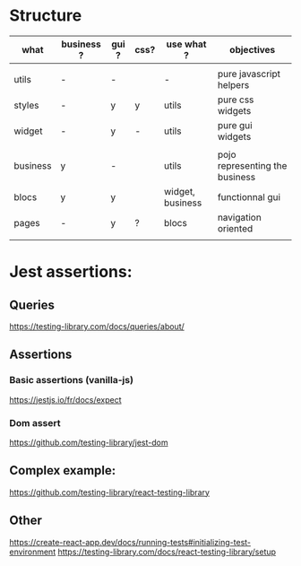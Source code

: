 # Structure

| what     | business ? | gui ? | css? | use what ?       | objectives                     |
| -------- | ---------- | ----- | ---- | ---------------- | ------------------------------ |
|          |            |       |      |                  |                                |
| utils    | -          | -     |      | -                | pure javascript helpers        |
| styles   | -          | y     | y    | utils            | pure css widgets               |
| widget   | -          | y     | -    | utils            | pure gui widgets               |
|          |
| business | y          | -     |      | utils            | pojo representing the business |
| blocs    | y          | y     |      | widget, business | functionnal gui                |
| pages    | -          | y     | ?    | blocs            | navigation oriented            |
|          |            |       |      |                  |                                |

# Jest assertions:

## Queries

https://testing-library.com/docs/queries/about/

## Assertions

### Basic assertions (vanilla-js)

https://jestjs.io/fr/docs/expect

### Dom assert

https://github.com/testing-library/jest-dom

## Complex example:

https://github.com/testing-library/react-testing-library

## Other

https://create-react-app.dev/docs/running-tests#initializing-test-environment
https://testing-library.com/docs/react-testing-library/setup
